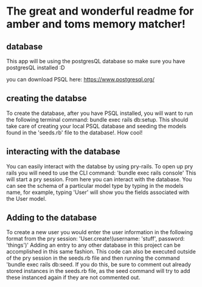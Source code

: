 # The great and wonderful readme for amber and toms memory matcher!

## database
This app will be using the postgresQL database so make sure you have postgresQL installed :D

you can download PSQL here: https://www.postgresql.org/

## creating the databse
To create the database, after you have PSQL installed, you will want to run 
the following terminal command: bundle exec rails db:setup. This should
take care of creating your local PSQL database and seeding the models found in the
'seeds.rb' file to the database!. How cool!

## interacting with the database
You can easily interact with the databse by using pry-rails. 
To open up pry rails you will need to use the CLI command:
'bundle exec rails console'
This will start a pry session. From here you can interact with the database.
You can see the schema of a particular model type by typing in the models name, 
for example, typing 'User' will show you the fields associated with the User model. 

## Adding to the database
To create a new user you would enter the user information in the following format from
the pry session:
'User.create!(username: 'stuff', password: 'things')'
Adding an entry to any other database in this project can be accomplished in this same fashion. This code can also be executed outside of the pry session in the seeds.rb file and then running the command 'bundle exec rails db:seed. If you do this, be sure to comment out already stored instances in the seeds.rb file, as the seed command will try to add these instanced again if they are not commented out. 
